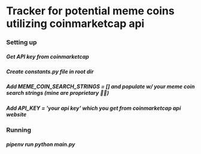 # Tracker for potential meme coins utilizing coinmarketcap api

### Setting up


##### Get API key from coinmarketcap
##### Create constants.py file in root dir
##### Add MEME_COIN_SEARCH_STRINGS = [] and populate w/ your meme coin search strings (mine are proprietary 🙅‍♀️)
##### Add API_KEY = 'your api key' which you get from coinmarketcap api website


### Running

##### pipenv run python main.py
